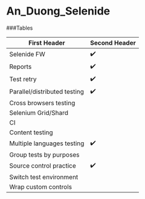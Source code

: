 # An_Duong_Selenide
                    
###Tables
                    
First Header                        | Second Header
-------------                       | -------------
Selenide FW	                        |      ✔️
Reports	                            |      ✔️
Test retry	                        |      ✔️
Parallel/distributed testing	      |      ✔️
Cross browsers testing	            |      
Selenium Grid/Shard	                |
CI	                                |      
Content testing	                    |
Multiple languages testing	        |      ✔️
Group tests by purposes	            |
Source control practice	            |      ✔️
Switch test environment	            |
Wrap custom controls                |	
